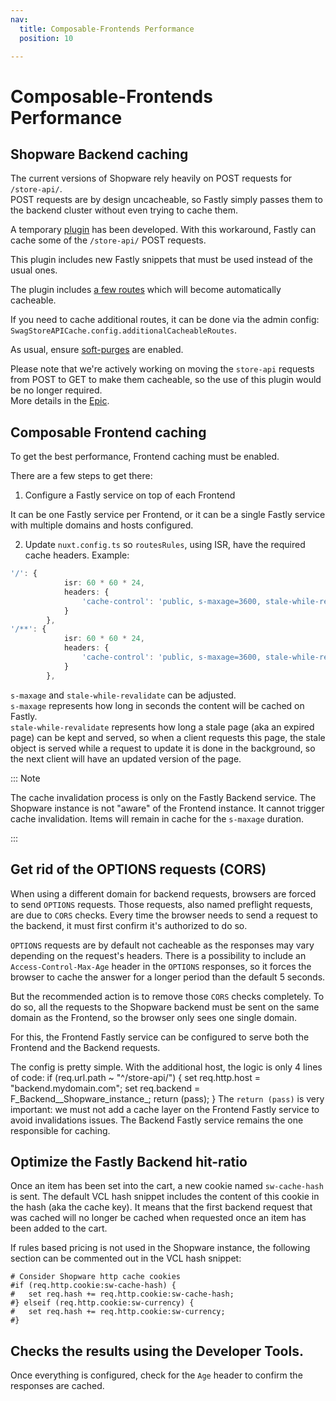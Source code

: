 ```yaml
---
nav:
  title: Composable-Frontends Performance
  position: 10

---
```


# Composable-Frontends Performance

## Shopware Backend caching

The current versions of Shopware rely heavily on POST requests for `/store-api/`.  
POST requests are by design uncacheable, so Fastly simply passes them to the backend cluster without even trying to cache them.

A temporary [plugin](https://github.com/shopwareLabs/SwagStoreApiCache) has been developed.  With this workaround, Fastly can cache some of the `/store-api/` POST requests.

This plugin includes new Fastly snippets that must be used instead of the usual ones.

The plugin includes [a few routes](https://github.com/shopwareLabs/SwagStoreApiCache/blob/trunk/src/Listener/StoreAPIResponseListener.php#L57) which will become automatically cacheable.

If you need to cache additional routes, it can be done via the admin config: `SwagStoreAPICache.config.additionalCacheableRoutes`.

As usual, ensure [soft-purges](https://developer.shopware.com/docs/guides/hosting/infrastructure/reverse-http-cache.html#fastly-soft-purge) are enabled.

Please note that we're actively working on moving the `store-api` requests from POST to GET to make them cacheable, so the use of this plugin would be no longer required.  
More details in the [Epic](https://github.com/shopware/shopware/issues/7783). 

## Composable Frontend caching

To get the best performance, Frontend caching must be enabled.

There are a few steps to get there:

1. Configure a Fastly service on top of each Frontend

It can be one Fastly service per Frontend, or it can be a single Fastly service with multiple domains and hosts configured.

2. Update `nuxt.config.ts` so `routesRules`, using ISR, have the required cache headers.
Example:

```ts
'/': {
      		isr: 60 * 60 * 24,
      		headers: {
        		'cache-control': 'public, s-maxage=3600, stale-while-revalidate=1800'
      		}
    	},
'/**': {
      		isr: 60 * 60 * 24,
      		headers: {
        		'cache-control': 'public, s-maxage=3600, stale-while-revalidate=1800'
      		}
    	},
```

`s-maxage` and `stale-while-revalidate` can be adjusted.  
`s-maxage` represents how long in seconds the content will be cached on Fastly.  
`stale-while-revalidate` represents how long a stale page (aka an expired page) can be kept and served, so when a client requests this page, the stale object is served while a request to update it is done in the background, so the next client will have an updated version of the page.

::: Note

The cache invalidation process is only on the Fastly Backend service.
The Shopware instance is not "aware" of the Frontend instance. It cannot trigger cache invalidation. Items will remain in cache for the `s-maxage` duration. 

:::

## Get rid of the OPTIONS requests (CORS)

When using a different domain for backend requests, browsers are forced to send `OPTIONS` requests. Those requests, also named preflight requests, are due to `CORS` checks. Every time the browser needs to send a request to the backend, it must first confirm it's authorized to do so. 

`OPTIONS` requests are by default not cacheable as the responses may vary depending on the request's headers. 
There is a possibility to include an `Access-Control-Max-Age` header in the `OPTIONS` responses, so it forces the browser to cache the answer for a longer period than the default 5 seconds.

But the recommended action is to remove those `CORS` checks completely.
To do so, all the requests to the Shopware backend must be sent on the same domain as the Frontend, so the browser only sees one single domain.

For this, the Frontend Fastly service can be configured to serve both the Frontend and the Backend requests.

The config is pretty simple. With the additional host, the logic is only 4 lines of code:
if (req.url.path ~ "^/store-api/") { 
  set req.http.host = "backend.mydomain.com"; 
  set req.backend = F_Backend__Shopware_instance_; 
  return (pass);
}
The `return (pass)` is very important: we must not add a cache layer on the Frontend Fastly service to avoid invalidations issues. The Backend Fastly service remains the one responsible for caching.

## Optimize the Fastly Backend hit-ratio

Once an item has been set into the cart, a new cookie named `sw-cache-hash` is sent.
The default VCL hash snippet includes the content of this cookie in the hash (aka the cache key).
It means that the first backend request that was cached will no longer be cached when requested once an item has been added to the cart.

If rules based pricing is not used in the Shopware instance, the following section can be commented out in the VCL hash snippet:
```vcl
# Consider Shopware http cache cookies
#if (req.http.cookie:sw-cache-hash) {
#	set req.hash += req.http.cookie:sw-cache-hash;
#} elseif (req.http.cookie:sw-currency) {
#	set req.hash += req.http.cookie:sw-currency;
#}
```

## Checks the results using the Developer Tools.

Once everything is configured, check for the `Age` header to confirm the responses are cached.

